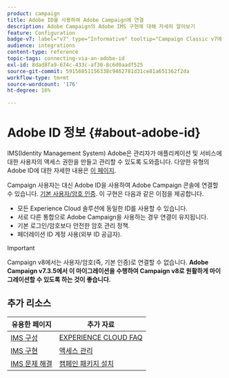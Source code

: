 ```yaml
---
product: campaign
title: Adobe ID을 사용하여 Adobe Campaign에 연결
description: Adobe Campaign의 Adobe IMS 구현에 대해 자세히 알아보기
feature: Configuration
badge-v7: label="v7" type="Informative" tooltip="Campaign Classic v7에 적용"
audience: integrations
content-type: reference
topic-tags: connecting-via-an-adobe-id
exl-id: 8dad8fa9-674c-433c-af30-8c6d0aadf525
source-git-commit: 59156851156338c9462781d31ce81a651362f2da
workflow-type: tm+mt
source-wordcount: '176'
ht-degree: 16%

---
```


# Adobe ID 정보 {#about-adobe-id}

IMS(Identity Management System) Adobe은 관리자가 애플리케이션 및 서비스에 대한 사용자의 액세스 권한을 만들고 관리할 수 있도록 도와줍니다. 다양한 유형의 Adobe ID에 대한 자세한 내용은 [이 페이지](https://helpx.adobe.com/kr/enterprise/using/identity.html).

Campaign 사용자는 대신 Adobe ID을 사용하여 Adobe Campaign 콘솔에 연결할 수 있습니다. [기본 사용자/암호 인증](../../platform/using/access-management-operators.md). 이 구현은 다음과 같은 이점을 제공합니다.

*  모든 Experience Cloud 솔루션에 동일한 ID를 사용할 수 있습니다.
* 서로 다른 통합으로 Adobe Campaign을 사용하는 경우 연결이 유지됩니다.
* 기본 로그인/암호보다 안전한 암호 관리 정책.
* 페더레이션 ID 계정 사용(외부 ID 공급자).

>[!IMPORTANT]
>
> Campaign v8에서는 사용자/암호(즉, 기본 인증)로 연결할 수 없습니다. **Adobe Campaign v7.3.5에서 이 마이그레이션을 수행하여 Campaign v8로 원활하게 마이그레이션할 수 있도록 하는 것이 좋습니다.**


<!--
>[!IMPORTANT]
>
>If you are connecting to Campaign through Adobe Identity Service (IMS), you need to upgrade to the latest build to be able to connect to Campaign after **June 30, 2021**. This upgrade is mandatory for both Campaign server and client console. 
>
>Depending on your current version, you must upgrade to one of the following releases: 
>
> * [Campaign [!DNL Gold Standard] 11](../../rn/using/gold-standard.md)
> * [Campaign 21.1.4](../../rn/using/latest-release.md)
>
>[Learn more about IMS updates](../../technotes/using/ims-updates.md)
-->

## 추가 리소스

| 유용한 페이지 | 추가 자료 |
|---|---|
| [IMS 구성](../../integrations/using/configuring-ims.md) | [EXPERIENCE CLOUD FAQ](https://experienceleague.adobe.com/docs/core-services/interface/manage-users-and-products/faq.html) |
| [IMS 구현](../../integrations/using/implementing-ims.md) | [액세스 관리](../../platform/using/access-management.md) |
| [IMS 문제 해결](../../integrations/using/ims-troubleshooting.md) | [캠페인 패키지 설치](../../installation/using/installing-campaign-standard-packages.md) |
